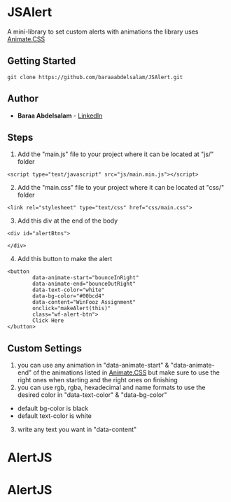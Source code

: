 # JSAlert

A mini-library to set custom alerts with animations
the library uses [Animate.CSS](https://daneden.github.io/animate.css/)

## Getting Started

```
git clone https://github.com/baraaabdelsalam/JSAlert.git
```

## Author

* **Baraa Abdelsalam** - [LinkedIn](https://www.linkedin.com/in/bara-abdel-salam-081ba589/)


## Steps
1. Add the "main.js" file to your project where it can be located at "js/" folder
```
<script type="text/javascript" src="js/main.min.js"></script>
```
2. Add the "main.css" file to your project where it can be located at "css/" folder
```
<link rel="stylesheet" type="text/css" href="css/main.css">
```
3. Add this div at the end of the body
```
<div id="alertBtns">
	
</div>
```
4. Add this button to make the alert
```
<button 
		data-animate-start="bounceInRight" 
		data-animate-end="bounceOutRight"
		data-text-color="white"
		data-bg-color="#00bcd4"
		data-content="WinFooz Assignment"
		onclick="makeAlert(this)" 
		class="wf-alert-btn">
		Click Here
</button>
```

## Custom Settings
1. you can use any animation in "data-animate-start" & "data-animate-end" of the animations listed in [Animate.CSS](https://daneden.github.io/animate.css/) but make sure to use the right ones when starting and the right ones on finishing
2. you can use rgb, rgba, hexadecimal and name formats to use the desired color in "data-text-color" & "data-bg-color" 
* default bg-color is black
* default text-color is white
3. write any text you want in "data-content"
# AlertJS
# AlertJS

